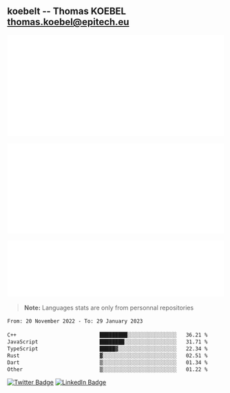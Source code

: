 ## koebelt -- Thomas KOEBEL <thomas.koebel@epitech.eu>

<!-- On github since 2018-->


![Metrics](/metrics.classic.svg)



<!--![Metrics](/metrics.plugin.introduction.repository.svg)-->
![Metrics](/metrics.plugin.isocalendar.svg)



![Metrics](/metrics.plugin.languages.svg)

> **Note:** Languages stats are only from personnal repositories

<!--START_SECTION:waka-->

```text
From: 20 November 2022 - To: 29 January 2023

C++                           █████████░░░░░░░░░░░░░░░░   36.21 %
JavaScript                    ████████░░░░░░░░░░░░░░░░░   31.71 %
TypeScript                    █████▓░░░░░░░░░░░░░░░░░░░   22.34 %
Rust                          ▓░░░░░░░░░░░░░░░░░░░░░░░░   02.51 %
Dart                          ▒░░░░░░░░░░░░░░░░░░░░░░░░   01.34 %
Other                         ▒░░░░░░░░░░░░░░░░░░░░░░░░   01.22 %
```

<!--END_SECTION:waka-->

[![Twitter Badge](https://img.shields.io/badge/Twitter-Profile-informational?style=flat&logo=twitter&logoColor=white&color=1CA2F1)](https://twitter.com/jesuis_roux)
[![LinkedIn Badge](https://img.shields.io/badge/LinkedIn-Profile-informational?style=flat&logo=linkedin&logoColor=white&color=0D76A8)](https://www.linkedin.com/in/koebelt/)
